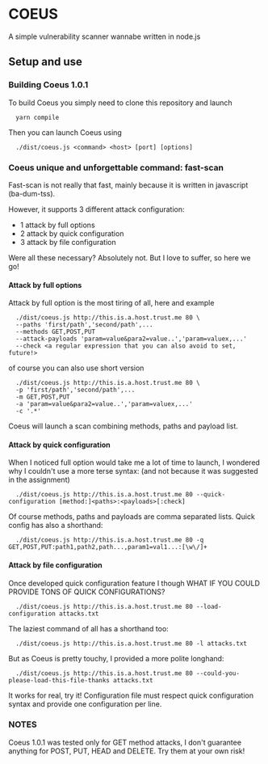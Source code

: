 # COEUS
A simple vulnerability scanner wannabe written in node.js

## Setup and use
### Building Coeus 1.0.1
To build Coeus you simply need to clone this repository and launch
```shell
  yarn compile
```
Then you can launch Coeus using
```shell
  ./dist/coeus.js <command> <host> [port] [options]
```

### Coeus unique and unforgettable command: fast-scan
Fast-scan is not really that fast, mainly because it is written in javascript (ba-dum-tss).

However, it supports 3 different attack configuration:
  - 1 attack by full options
  - 2 attack by quick configuration
  - 3 attack by file configuration

Were all these necessary? Absolutely not. But I love to suffer, so here we go!

#### Attack by full options
Attack by full option is the most tiring of all, here and example
```shell
  ./dist/coeus.js http://this.is.a.host.trust.me 80 \
  --paths 'first/path','second/path',...
  --methods GET,POST,PUT
  --attack-payloads 'param=value&para2=value..','param=valuex,...'
  --check <a regular expression that you can also avoid to set, future!>
```
of course you can also use short version
```shell
  ./dist/coeus.js http://this.is.a.host.trust.me 80 \
  -p 'first/path','second/path',...
  -m GET,POST,PUT
  -a 'param=value&para2=value..','param=valuex,...'
  -c '.*'
```

Coeus will launch a scan combining methods, paths and payload list.

#### Attack by quick configuration
When I noticed full option would take me a lot of time to launch, I wondered why I couldn't use a more terse syntax: (and not because it was suggested in the assignment)
```shell
  ./dist/coeus.js http://this.is.a.host.trust.me 80 --quick-configuration [method:]<paths>:<payloads>[:check]
```
Of course methods, paths and payloads are comma separated lists. Quick config has also a shorthand:
```shell
  ./dist/coeus.js http://this.is.a.host.trust.me 80 -q GET,POST,PUT:path1,path2,path...,param1=val1...:[\w\/]+
```

#### Attack by file configuration
Once developed quick configuration feature I though WHAT IF YOU COULD PROVIDE TONS OF QUICK CONFIGURATIONS?
```shell
  ./dist/coeus.js http://this.is.a.host.trust.me 80 --load-configuration attacks.txt
```
The laziest command of all has a shorthand too:
```shell
  ./dist/coeus.js http://this.is.a.host.trust.me 80 -l attacks.txt
```
But as Coeus is pretty touchy, I provided a more polite longhand:
```shell
  ./dist/coeus.js http://this.is.a.host.trust.me 80 --could-you-please-load-this-file-thanks attacks.txt
```
It works for real, try it! Configuration file must respect quick configuration syntax and provide one configuration per line.

### NOTES
Coeus 1.0.1 was tested only for GET method attacks, I don't guarantee anything for POST, PUT, HEAD and DELETE. Try them at your own risk!

